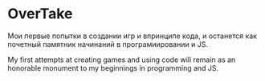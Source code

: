# OverTake
Мои первые попытки в создании игр и впринципе кода, и останется как почетный памятник начинаний в програмиировании и JS.

My first attempts at creating games and using code will remain as an honorable monument to my beginnings in programming and JS.
